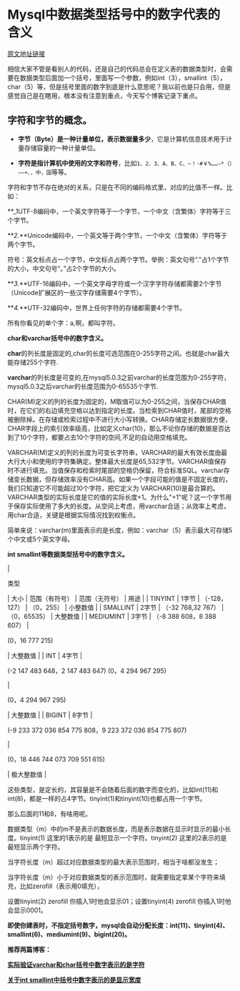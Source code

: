 # Mysql中数据类型括号中的数字代表的含义
[原文地址链接](https://www.cnblogs.com/loren-Yang/p/7512258.html)

相信大家不管是看别人的代码，还是自己的代码总会在定义表的数据类型时，会需要在数据类型后面加一个括号，里面写一个参数，例如int（3），smallint（5），char（5）等，但是括号里面的数字到底是什么意思呢？我以前也是只会用，但是感觉自己是在瞎用，根本没有注意到重点，今天写个博客记录下重点。

## 字符和字节的概念。

- **字节（Byte）是一种计量单位，表示数据量多少**，它是计算机信息技术用于计量存储容量的一种计量单位。

-  **字符是指计算机中使用的文字和符号**，比如`1、2、3、A、B、C、~！·#￥%……—*（）——+、，中，国`等等。

 字符和字节不存在绝对的关系，只是在不同的编码格式里，对应的比值不一样。比如：

**_1UTF-8编码中，一个英文字符等于一个字节，一个中文（含繁体）字符等于三个字节。

**_2._**Unicode编码中，一个英文等于两个字节，一个中文（含繁体）字符等于两个字节。

符号：英文标点占一个字节，中文标点占两个字节。举例：英文句号“.”占1个字节的大小，中文句号“。”占2个字节的大小。

**_3._**UTF-16编码中，一个英文字母字符或一个汉字字符存储都需要2个字节（Unicode扩展区的一些汉字存储需要4个字节）。

**_4._**UTF-32编码中，世界上任何字符的存储都需要4个字节。

所有你看见的单个字：a,啊，都叫字符。

**char和varchar括号中的数字含义。**

**char**的列长度是固定的,char的长度可选范围在0-255字符之间。也就是char最大能存储255个字符.

**varchar**的列长度是可变的,在mysql5.0.3之前varchar的长度范围为0-255字符，mysql5.0.3之后varchar的长度范围为0-65535个字节.

CHAR(M)定义的列的长度为固定的，M取值可以为0-255之间，当保存CHAR值时，在它们的右边填充空格以达到指定的长度。当检索到CHAR值时，尾部的空格被删除掉。在存储或检索过程中不进行大小写转换。CHAR存储定长数据很方便，CHAR字段上的索引效率级高，比如定义char(10)，那么不论你存储的数据是否达到了10个字符，都要占去10个字符的空间,不足的自动用空格填充。

VARCHAR(M)定义的列的长度为可变长字符串，VARCHAR的最大有效长度由最大行大小和使用的字符集确定。整体最大长度是65,532字节。VARCHAR值保存时不进行填充。当值保存和检索时尾部的空格仍保留，符合标准SQL。varchar存储变长数据，但存储效率没有CHAR高。如果一个字段可能的值是不固定长度的，我们只知道它不可能超过10个字符，把它定义为 VARCHAR(10)是最合算的。VARCHAR类型的实际长度是它的值的实际长度+1。为什么"+1"呢？这一个字节用于保存实际使用了多大的长度。从空间上考虑，用varchar合适；从效率上考虑，用char合适，关键是根据实际情况找到权衡点。

简单来说：varchar(m)里面表示的是长度，例如：varchar（5）表示最大可存储5个中文或5个英文字母。 

**int smallint等数据类型括号中的数字含义。**

| 

类型 

 | 大小 | 范围（有符号） | 范围（无符号） | 用途 |
| TINYINT | 1字节 | （-128，127） | （0，255） | 小整数值 |
| SMALLINT | 2字节 | （-32 768,32 767） | （0，65535） | 大整数值 |
| MEDIUMINT | 3字节 | （-8 388 608，8 388 607） | 

(0，16 777 215)

 | 大整数值 |
| INT | 4字节 | 

(-2 147 483 648，2 147 483 647) (0，4 294 967 295) 

 | 

(0，4 294 967 295) 

 | 大整数值 |
| BIGINT | 8字节 | 

(-9 233 372 036 854 775 808，9 223 372 036 854 775 807)

 | 

(0，18 446 744 073 709 551 615)

 | 极大整数值 |

这些类型，是定长的，其容量是不会随着后面的数字而变化的，比如int(11)和int(8)，都是一样的占4字节。tinyint(1)和tinyint(10)也都占用一个字节。

那么后面的11和8，有啥用呢。

数据类型（m）中的m不是表示的数据长度，而是表示数据在显示时显示的最小长度。tinyint(1) 这里的1表示的是 最短显示一个字符。tinyint(2) 这里的2表示的是 最短显示两个字符。

当字符长度（m）超过对应数据类型的最大表示范围时，相当于啥都没发生；

当字符长度（m）小于对应数据类型的表示范围时，就需要指定拿某个字符来填充，比如zerofill（表示用0填充），

设置tinyint(2) zerofill 你插入1时他会显示01；设置tinyint(4) zerofill 你插入1时他会显示0001。

**即使你建表时，不指定括号数字，mysql会自动分配长度：int(11)、tinyint(4)、smallint(6)、mediumint(9)、bigint(20)。**

**推荐两篇博客：**

[**实际验证varchar和char括号中数字表示的是字符**](http://blog.csdn.net/zyz511919766/article/details/51682407)

[**关于int smallint中括号中数字表示的是显示宽度**](http://www.cnblogs.com/stringzero/p/5707467.html)